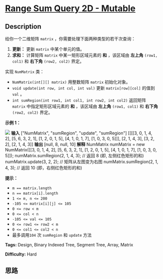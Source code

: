 # [Range Sum Query 2D - Mutable][title]

## Description

给你一个二维矩阵 `matrix` ，你需要处理下面两种类型的若干次查询：

  1. **更新：** 更新 `matrix` 中某个单元的值。
  2. **求和：** 计算矩阵 `matrix` 中某一矩形区域元素的 **和** ，该区域由 **左上角** `(row1, col1)` 和 **右下角** `(row2, col2)` 界定。

实现 `NumMatrix` 类：

  * `NumMatrix(int[][] matrix)` 用整数矩阵 `matrix` 初始化对象。
  * `void update(int row, int col, int val)` 更新 `matrix[row][col]` 的值到 `val` 。
  * `int sumRegion(int row1, int col1, int row2, int col2)` 返回矩阵 `matrix` 中指定矩形区域元素的 **和** ，该区域由 **左上角** `(row1, col1)` 和 **右下角** `(row2, col2)` 界定。



**示例 1：**

![](https://assets.leetcode.com/uploads/2021/03/14/summut-grid.jpg)
            **输入**    ["NumMatrix", "sumRegion", "update", "sumRegion"]    [[[[3, 0, 1, 4, 2], [5, 6, 3, 2, 1], [1, 2, 0, 1, 5], [4, 1, 0, 1, 7], [1, 0, 3, 0, 5]]], [2, 1, 4, 3], [3, 2, 2], [2, 1, 4, 3]]    **输出**    [null, 8, null, 10]        **解释**    NumMatrix numMatrix = new NumMatrix([[3, 0, 1, 4, 2], [5, 6, 3, 2, 1], [1, 2, 0, 1, 5], [4, 1, 0, 1, 7], [1, 0, 3, 0, 5]]);    numMatrix.sumRegion(2, 1, 4, 3); // 返回 8 (即, 左侧红色矩形的和)    numMatrix.update(3, 2, 2);       // 矩阵从左图变为右图    numMatrix.sumRegion(2, 1, 4, 3); // 返回 10 (即，右侧红色矩形的和)    



**提示：**

  * `m == matrix.length`
  * `n == matrix[i].length`
  * `1 <= m, n <= 200`
  * `-105 <= matrix[i][j] <= 105`
  * `0 <= row < m`
  * `0 <= col < n`
  * `-105 <= val <= 105`
  * `0 <= row1 <= row2 < m`
  * `0 <= col1 <= col2 < n`
  * 最多调用`104` 次 `sumRegion` 和 `update` 方法


**Tags:** Design, Binary Indexed Tree, Segment Tree, Array, Matrix

**Difficulty:** Hard

## 思路

[title]: https://leetcode-cn.com/problems/range-sum-query-2d-mutable
